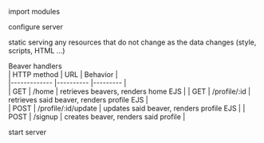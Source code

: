 import modules

configure server

static serving
	any resources that do not change as the data changes 
	(style, scripts, HTML ...)

Beaver handlers  
|  HTTP method  |  URL | Behavior  |  
|------------- |---------- |--------- |  
|  GET  | /home | retrieves beavers, renders home EJS |
| GET |  /profile/:id  | retrieves said beaver, renders profile EJS  |  
| POST | /profile/:id/update |  updates said beaver, renders profile EJS | 
| POST | /signup  | creates beaver, renders said profile   |  

start server
